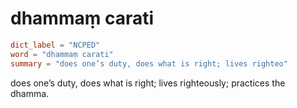# dhammaṃ carati

``` toml
dict_label = "NCPED"
word = "dhammaṃ carati"
summary = "does one’s duty, does what is right; lives righteo"
```

does one’s duty, does what is right; lives righteously; practices the dhamma.


